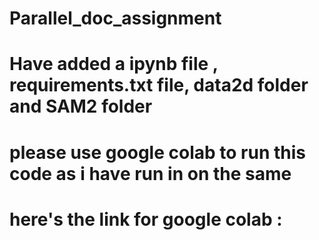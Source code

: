 # Parallel_doc_assignment
# Have added a ipynb file , requirements.txt file, data2d folder and SAM2 folder
# please use google colab to run this code as i have run in on the same 
# here's the link for google colab :
  
